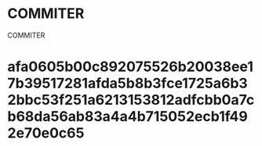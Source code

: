# COMMITER
COMMITER






# afa0605b00c892075526b20038ee17b39517281afda5b8b3fce1725a6b32bbc53f251a6213153812adfcbb0a7cb68da56ab83a4a4b715052ecb1f492e70e0c65
